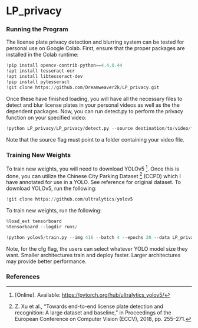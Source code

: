 # LP_privacy
### Running the Program
The license plate privacy detection and blurring system can be tested for personal use on Google Colab. First, ensure that the proper packages are installed in the Colab runtime:
``` python 
!pip install opencv-contrib-python==4.4.0.44
!apt install tesseract-ocr
!apt install libtesseract-dev
!pip install pytesseract
!git clone https://github.com/Dreamweaver2k/LP_privacy.git 
```

Once these have finished loading, you will have all the necessary files to detect and blur license plates in your personal videos as well as the the dependent packages. Now, you can run detect.py to perform the privacy function on your specified video:
``` python
!python LP_privacy/LP_privacy/detect.py --source destination/to/video/folder --weights LP_privacy/LP_privacy/weights/best.pt  --conf-thres .2 
```
Note that the source flag must point to a folder containing your video file.

### Training New Weights
To train new weights, you will need to download YOLOv5 [^2]. Once this is done, you can utilize the Chinese City Parking Dataset [^1] (CCPD) which I have annotated for use in a YOLO. See reference for original dataset. 
To download YOLOv5, run the following:
``` python 
!git clone https://github.com/ultralytics/yolov5
```
To train new weights, run the following:
``` python
%load_ext tensorboard
%tensorboard --logdir runs/

!python yolov5/train.py --img 416 --batch 4 --epochs 20 --data LP_privacy/LP_privacy/training_data/data.yaml --cfg yolov5/models/yolov5l.yaml --name lpmodel
```

Note, for the cfg flag, the users can select whatever YOLO model size they want. Smaller architectures train and deploy faster. Larger architectures may provide better performance.

### References
[^1]: Z. Xu et al., “Towards end-to-end license plate detection and recognition: A large dataset and baseline,” in
Proceedings of the European Conference on Computer Vision (ECCV), 2018, pp. 255–271.
[^2]: [Online]. Available: https://pytorch.org/hub/ultralytics_yolov5/
